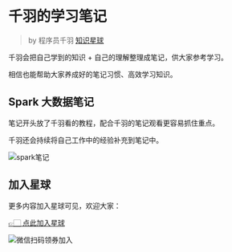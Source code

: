 # 千羽的学习笔记

> by 程序员千羽 [知识星球](https://yupi.icu)

千羽会把自己学到的知识 + 自己的理解整理成笔记，供大家参考学习。

相信也能帮助大家养成好的笔记习惯、高效学习知识。



## Spark 大数据笔记

笔记开头放了千羽看的教程，配合千羽的笔记观看更容易抓住重点。

千羽还会持续将自己工作中的经验补充到笔记中。

![spark笔记](https://www.codefather.cn/img/spark%E7%AC%94%E8%AE%B0.png)




## 加入星球

更多内容加入星球可见，欢迎大家：

[👉🏻 点此加入星球](https://yuyuanweb.feishu.cn/wiki/SDtMwjR1DituVpkz5MLc3fZLnzb)

![微信扫码领券加入](https://www.codefather.cn/img/%E7%9F%A5%E8%AF%86%E6%98%9F%E7%90%83%E6%89%AB%E7%A0%81.jpeg)
